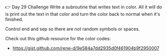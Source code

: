 👉 Day 29 Challenge
Write a subroutine that writes text in color. All it will do is print out the text in that color and turn the color back to normal when it's finished.

Control end and sep so there are not random symbols or spaces.

Check out this github resource for the color codes:
- https://gist.github.com/rene-d/9e584a7dd2935d0f461904b9f2950007